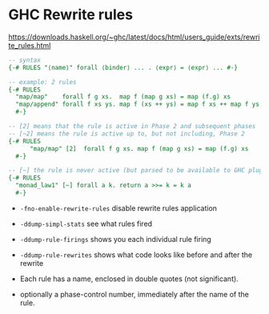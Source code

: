 # GHC Rewrite rules

https://downloads.haskell.org/~ghc/latest/docs/html/users_guide/exts/rewrite_rules.html

```hs
-- syntax
{-# RULES "⟨name⟩" forall ⟨binder⟩ ... . ⟨expr⟩ = ⟨expr⟩ ... #-}

-- example: 2 rules
{-# RULES
  "map/map"    forall f g xs.  map f (map g xs) = map (f.g) xs
  "map/append" forall f xs ys. map f (xs ++ ys) = map f xs ++ map f ys
  #-}

-- [2] means that the rule is active in Phase 2 and subsequent phases
-- [~2] means the rule is active up to, but not including, Phase 2
{-# RULES
      "map/map" [2]  forall f g xs. map f (map g xs) = map (f.g) xs
  #-}

-- [~] the rule is never active (but parsed to be available to GHC plugins)
{-# RULES
  "monad_law1" [~] forall a k. return a >>= k = k a
  #-}
```

- `-fno-enable-rewrite-rules` disable rewrite rules application
- `-ddump-simpl-stats` see what rules fired
- `-ddump-rule-firings` shows you each individual rule firing
- `-ddump-rule-rewrites` shows what code looks like before and after the rewrite


- Each rule has a name, enclosed in double quotes (not significant).
- optionally a phase-control number, immediately after the name of the rule.
